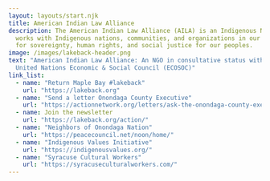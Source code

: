 ```yaml
---
layout: layouts/start.njk
title: American Indian Law Alliance
description: The American Indian Law Alliance (AILA) is an Indigenous NGO that
  works with Indigenous nations, communities, and organizations in our struggle
  for sovereignty, human rights, and social justice for our peoples.
image: /images/lakeback-header.png
text: "American Indian Law Alliance: An NGO in consultative status with the
  United Nations Economic & Social Council (ECOSOC)"
link_list:
  - name: "Return Maple Bay #lakeback"
    url: "https://lakeback.org"
  - name: "Send a letter Onondaga County Executive"
    url: "https://actionnetwork.org/letters/ask-the-onondaga-county-executive-to-keep-his-promise-to-return-maple-bay"
  - name: Join the newsletter
    url: "https://lakeback.org/action/"
  - name: "Neighbors of Onondaga Nation"
    url: "https://peacecouncil.net/noon/home/"
  - name: "Indigenous Values Initiative"
    url: "https://indigenousvalues.org/"  
  - name: "Syracuse Cultural Workers"
    url: "https://syracuseculturalworkers.com/"  
---
```

